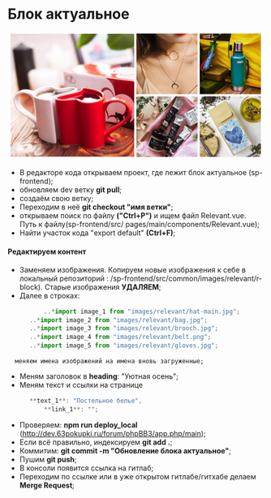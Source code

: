 # Блок актуальное

![alt-текст](https://github.com/63pokupki/design-system/blob/design-system_Ivan/src/images/relevant/relevant.png)

- В редакторе кода открываем проект, где лежит блок актуальное (sp-frontend);
- обновляем dev ветку **git pull**;
- создаём свою ветку;
- Переходим в неё **git checkout "имя ветки"**;
- открываем поиск по файлу **("Ctrl+P")** и ищем файл Relevant.vue. Путь к файлу(sp-frontend/src/  pages/main/components/Relevant.vue);
- Найти участок кода "export default" **(Ctrl+F)**;

#### Редактируем контент

- Заменяем изображения. Копируем новые изображения к себе в локальный репозиторий : /sp-frontend/src/common/images/relevant/r-block). Старые изображения **УДАЛЯЕМ**;
- Далее в строках:
```javascript 
          ..*import image_1 from "images/relevant/hat-main.jpg";
	  ..*import image_2 from "images/relevant/bag.jpg";
	  ..*import image_3 from "images/relevant/brooch.jpg";
	  ..*import image_4 from "images/relevant/belt.png";
	  ..*import image_5 from "images/relevant/gloves.jpg";
```
      меняем имена изображений на имена вновь загруженные;
- Меням заголовок в **heading**: "Уютная осень";
- Меням текст и ссылки на странице
```javascript
	  **text_1**: "Постельное белье",
          **link_1**: "";
```
- Проверяем: **npm run deploy_local** (http://dev.63pokupki.ru/forum/phpBB3/app.php/main);
- Если всё правильно, индексируем **git add .**;
- Коммитим: **git commit -m "Обновление блока актуальное"**;
- Пушим **git push**;
- В консоли появится ссылка на гитлаб;
- Переходим по ссылке или в уже открытом гитлабе/гитхабе делаем **Merge Request**;
